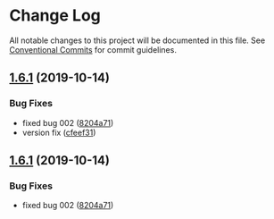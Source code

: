# Change Log

All notable changes to this project will be documented in this file.
See [Conventional Commits](https://conventionalcommits.org) for commit guidelines.

## [1.6.1](https://github.com/mpvineesh/lerna-demo/tree/master/packages/module_v1/compare/v3.0.1...v1.6.1) (2019-10-14)


### Bug Fixes

* fixed bug 002 ([8204a71](https://github.com/mpvineesh/lerna-demo/tree/master/packages/module_v1/commit/8204a71))
* version fix ([cfeef31](https://github.com/mpvineesh/lerna-demo/tree/master/packages/module_v1/commit/cfeef31))





## [1.6.1](https://github.com/mpvineesh/lerna-demo/tree/master/packages/module_v1/compare/v3.0.1...v1.6.1) (2019-10-14)


### Bug Fixes

* fixed bug 002 ([8204a71](https://github.com/mpvineesh/lerna-demo/tree/master/packages/module_v1/commit/8204a71))
